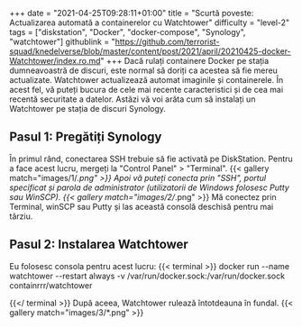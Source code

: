 +++
date = "2021-04-25T09:28:11+01:00"
title = "Scurtă poveste: Actualizarea automată a containerelor cu Watchtower"
difficulty = "level-2"
tags = ["diskstation", "Docker", "docker-compose", "Synology", "watchtower"]
githublink = "https://github.com/terrorist-squad/knedelverse/blob/master/content/post/2021/april/20210425-docker-Watchtower/index.ro.md"
+++
Dacă rulați containere Docker pe stația dumneavoastră de discuri, este normal să doriți ca acestea să fie mereu actualizate. Watchtower actualizează automat imaginile și containerele. În acest fel, vă puteți bucura de cele mai recente caracteristici și de cea mai recentă securitate a datelor. Astăzi vă voi arăta cum să instalați un Watchtower pe stația de discuri Synology.
## Pasul 1: Pregătiți Synology
În primul rând, conectarea SSH trebuie să fie activată pe DiskStation. Pentru a face acest lucru, mergeți la "Control Panel" > "Terminal".
{{< gallery match="images/1/*.png" >}}
Apoi vă puteți conecta prin "SSH", portul specificat și parola de administrator (utilizatorii de Windows folosesc Putty sau WinSCP).
{{< gallery match="images/2/*.png" >}}
Mă conectez prin Terminal, winSCP sau Putty și las această consolă deschisă pentru mai târziu.
## Pasul 2: Instalarea Watchtower
Eu folosesc consola pentru acest lucru:
{{< terminal >}}
docker run --name watchtower --restart always -v /var/run/docker.sock:/var/run/docker.sock containrrr/watchtower

{{</ terminal >}}
După aceea, Watchtower rulează întotdeauna în fundal.
{{< gallery match="images/3/*.png" >}}

